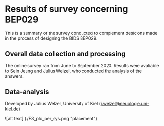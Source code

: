 # Results of survey concerning BEP029
This is a summary of the survey conducted to complement desicions made in the process of designing the BIDS BEP029.

## Overall data collection and processing
The online survey ran from June to September 2020. Results were avaliable to Sein Jeung and Julius Welzel, who conducted the analysis of the answers. <br>

## Data-analysis
Developed by Julius Welzel, University of Kiel (j.welzel@neuologie.uni-kiel.de) <br>

![alt text] (./F3_plc_per_sys.png "placement")
